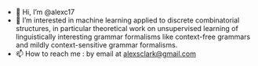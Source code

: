 - 👋 Hi, I’m @alexc17
- 👀 I’m interested in machine learning applied to discrete combinatorial structures, in particular theoretical work on unsupervised learning of 
linguistically interesting grammar formalisms like context-free grammars and mildly context-sensitive grammar formalisms.
- 📫 How to reach me : by email at alexsclark@gmail.com

<!---
alexc17/alexc17 is a ✨ special ✨ repository because its `README.md` (this file) appears on your GitHub profile.
You can click the Preview link to take a look at your changes.
--->

